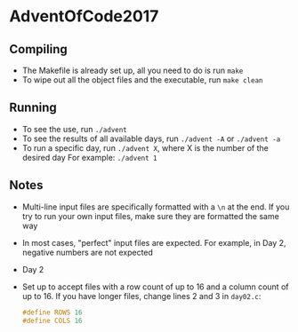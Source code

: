 # AdventOfCode2017


Compiling
-----
- The Makefile is already set up, all you need to do is run
	`make`
- To wipe out all the object files and the executable, run
	`make clean`

Running
-----
- To see the use, run
	`./advent`
- To see the results of all available days, run
	`./advent -A` or `./advent -a`
- To run a specific day, run
	`./advent X`, where X is the number of the desired day
	For example: `./advent 1`

Notes
-----
- Multi-line input files are specifically formatted with a `\n` at the end. If you try to run your own input files, make sure they are formatted the same way
- In most cases, "perfect" input files are expected. For example, in Day 2, negative numbers are not expected

- Day 2
 - Set up to accept files with a row count of up to 16 and a column count of up to 16. If you have longer files, change lines 2 and 3 in `day02.c`:
 	```c
 	#define ROWS 16
	#define COLS 16
	```